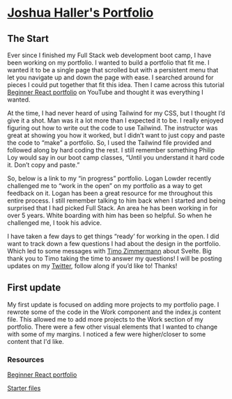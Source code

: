# [Joshua Haller's Portfolio](https://jjhdev.com/)

## The Start

Ever since I finished my Full Stack web development boot camp, I have been working on my portfolio. I wanted to build a portfolio that fit me. I wanted it to be a single page that scrolled but with a persistent menu that let you navigate up and down the page with ease. I searched around for pieces I could put together that fit this idea. Then I came across this tutorial [Beginner React portfolio](https://www.youtube.com/watch?v=8vQeMZbUt98&list=WL&index=18&t=28s) on YouTube and thought it was everything I wanted.

At the time, I had never heard of using Tailwind for my CSS, but I thought I’d give it a shot. Man was it a lot more than I expected it to be. I really enjoyed figuring out how to write out the code to use Tailwind. The instructor was great at showing you how it worked, but I didn’t want to just copy and paste the code to “make” a portfolio. So, I used the Tailwind file provided and followed along by hard coding the rest. I still remember something Philip Loy would say in our boot camp classes, “Until you understand it hard code it. Don’t copy and paste.”

So, below is a link to my “in progress” portfolio. Logan Lowder recently challenged me to “work in the open” on my portfolio as a way to get feedback on it. Logan has been a great resource for me throughout this entire process. I still remember talking to him back when I started and being surprised that I had picked Full Stack. An area he has been working in for over 5 years. White boarding with him has been so helpful. So when he challenged me, I took his advice.

I have taken a few days to get things “ready’ for working in the open. I did want to track down a few questions I had about the design in the portfolio. Which led to some messages with [Timo Zimmermann](https://timo.engineer/) about Svelte. Big thank you to Timo taking the time to answer my questions! I will be posting updates on my [Twitter](https://twitter.com/jpixtwit), follow along if you’d like to! Thanks!

## First update

My first update is focused on adding more projects to my portfolio page. I rewrote some of the code in the Work component and the index.js content file. This allowed me to add more projects to the Work section of my portfolio. There were a few other visual elements that I wanted to change with some of my margins. I noticed a few were higher/closer to some content that I'd like.

### Resources

[Beginner React portfolio](https://www.youtube.com/watch?v=8vQeMZbUt98&list=WL&index=18&t=28s)

[Starter files](https://github.com/Chensokheng/portfolio-beginner/tree/finish)
